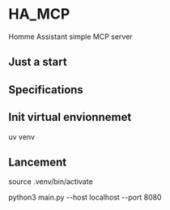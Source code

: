 # HA_MCP
Homme Assistant simple MCP server

## Just a start



## Specifications

## Init virtual envionnemet
uv venv


## Lancement

source .venv/bin/activate

python3 main.py --host localhost --port 8080



